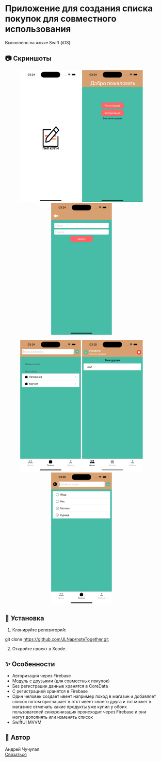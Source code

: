 # Приложение для создания списка покупок для совместного использования

Выполнено на языке Swift (iOS).

## 📷 Скриншоты

<p align="center">
  <img src="screenshots/1.png" alt="Экран 1" width="200"/>
  <img src="screenshots/2.png" alt="Экран 2" width="200"/>
  <img src="screenshots/3.png" alt="Экран 3" width="200"/>
</p>
<p align="center">
  <img src="screenshots/4.png" alt="Экран 1" width="200"/>
  <img src="screenshots/5.png" alt="Экран 2" width="200"/>
  <img src="screenshots/6.png" alt="Экран 3" width="200"/>
</p>


## 🚀 Установка

1. Клонируйте репозиторий:
   
git clone https://github.com/JLNap/noteTogether.git

2. Откройте проект в Xcode.

## ✨ Особенности

- Авторизация через Firebase
- Модуль с друзьями (для совместных покупок)
- Без регистрации данные хранятся в CoreData
- С регистрацией хранятся в Firebase
- Один человек создает ивент например поход в магазин и добавляет список потом приглашает в этот ивент своего друга и тот может в магазине отмечать какие продукты уже купил у обоих пользователей синхронизация происходит через Firebase и они могут дополнять или изменять список
- SwiftUI MVVM

## 👤 Автор

Андрей Чучупал  
[Связаться](https://t.me/achuchupal)

